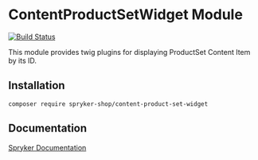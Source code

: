 # ContentProductSetWidget Module
[![Build Status](https://travis-ci.org/spryker-shop/content-product-set-widget.svg)](https://travis-ci.org/spryker-shop/content-product-set-widget)

This module provides twig plugins for displaying ProductSet Content Item by its ID.

## Installation

```
composer require spryker-shop/content-product-set-widget
```

## Documentation

[Spryker Documentation](https://documentation.spryker.com/module_guide/overview.htm)
